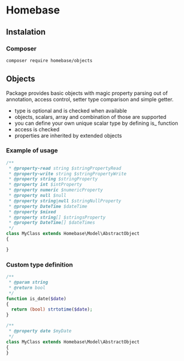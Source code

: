 # Homebase

## Instalation

### Composer

```bash
composer require homebase/objects
```

## Objects

Package provides basic objects with magic property parsing out of annotation, access control, setter type comparison and simple getter.

- type is optional and is checked when available
- objects, scalars, array and combination of those are supported
- you can define your own unique scalar type by defining is_<your scalar type> function
- access is checked
- properties are inherited by extended objects

### Example of usage

```php
/**
 * @property-read string $stringPropertyRead
 * @property-write string $stringPropertyWrite
 * @property string $stringProperty
 * @property int $intProperty
 * @property numeric $numericProperty
 * @property null $null
 * @property string|null $stringNullProperty
 * @property DateTime $dateTime
 * @property $mixed
 * @property string[] $stringsProperty
 * @property DateTime[] $dateTimes
 */
class MyClass extends Homebase\Model\AbstractObject
{

}
```

### Custom type definition

```php
/**
 * @param string
 * @return bool
 */
function is_date($date)
{
  return (bool) strtotime($date);
}

/**
 * @property date $myDate
 */
class MyClass extends Homebase\Model\AbstractObject
{
}
```
